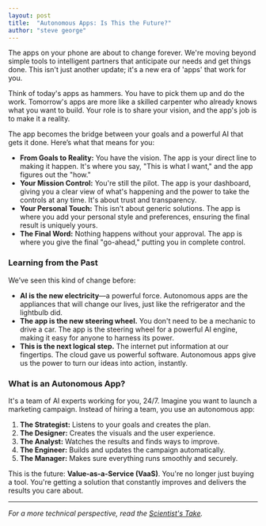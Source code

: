 ```yaml
---
layout: post
title:  "Autonomous Apps: Is This the Future?"
author: "steve george"
---
```


The apps on your phone are about to change forever. We're moving beyond simple tools to intelligent partners that anticipate our needs and get things done. This isn't just another update; it's a new era of 'apps' that work for you.

Think of today's apps as hammers. You have to pick them up and do the work. Tomorrow's apps are more like a skilled carpenter who already knows what you want to build. Your role is to share your vision, and the app's job is to make it a reality.

The app becomes the bridge between your goals and a powerful AI that gets it done. Here’s what that means for you:

*   **From Goals to Reality:** You have the vision. The app is your direct line to making it happen. It's where you say, "This is what I want," and the app figures out the "how."
*   **Your Mission Control:** You're still the pilot. The app is your dashboard, giving you a clear view of what's happening and the power to take the controls at any time. It's about trust and transparency.
*   **Your Personal Touch:** This isn't about generic solutions. The app is where you add your personal style and preferences, ensuring the final result is uniquely yours.
*   **The Final Word:** Nothing happens without your approval. The app is where you give the final "go-ahead," putting you in complete control.

### Learning from the Past

We’ve seen this kind of change before:

*   **AI is the new electricity**—a powerful force. Autonomous apps are the appliances that will change our lives, just like the refrigerator and the lightbulb did.
*   **The app is the new steering wheel.** You don't need to be a mechanic to drive a car. The app is the steering wheel for a powerful AI engine, making it easy for anyone to harness its power.
*   **This is the next logical step.** The internet put information at our fingertips. The cloud gave us powerful software. Autonomous apps give us the power to turn our ideas into action, instantly.

### What is an Autonomous App?

It's a team of AI experts working for you, 24/7. Imagine you want to launch a marketing campaign. Instead of hiring a team, you use an autonomous app:

1.  **The Strategist:** Listens to your goals and creates the plan.
2.  **The Designer:** Creates the visuals and the user experience.
3.  **The Analyst:** Watches the results and finds ways to improve.
4.  **The Engineer:** Builds and updates the campaign automatically.
5.  **The Manager:** Makes sure everything runs smoothly and securely.

This is the future: **Value-as-a-Service (VaaS)**. You're no longer just buying a tool. You're getting a solution that constantly improves and delivers the results you care about.

---

*For a more technical perspective, read the [Scientist's Take](2025-06-29-autonomous-apps-scientist.html).*
